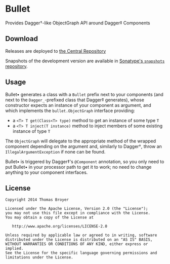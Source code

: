Bullet
======

Provides Dagger†-like ObjectGraph API around Dagger‡ Components

Download
--------

Releases are deployed to [the Central Repository][releases]

Snapshots of the development version are available in [Sonatype's `snapshots` repository][snap].

 [releases]: https://search.maven.org/#search%7Cga%7C1%7Cg%3A%22net.ltgt.dagger%22
 [snap]: https://oss.sonatype.org/content/repositories/snapshots/

Usage
-----

Bullet• generates a class with a `Bullet` prefix next to your components
(and next to the `Dagger_`-prefixed class that Dagger‡ generates),
whose constructor expects an instance of your component as argument,
and which implements the `bullet.ObjectGraph` interface providing:

 * a `<T> T get(Class<T> type)` method to get an instance of some type `T`
 * a `<T> T inject(T instance)` method to inject members of some existing instance of type `T`

The `ObjectGraph` will delegate to the appropriate method of the wrapped component depending on the argument
and, similarly to Dagger†, throw an `IllegalArgumentException` if none can be found.

Bullet• is triggered by Dagger‡'s `@Component` annotation,
so you only need to put Bullet• in your processor path to get it to work;
no need to change anything to your component interfaces.

License
-------

    Copyright 2014 Thomas Broyer

    Licensed under the Apache License, Version 2.0 (the "License");
    you may not use this file except in compliance with the License.
    You may obtain a copy of the License at

       http://www.apache.org/licenses/LICENSE-2.0

    Unless required by applicable law or agreed to in writing, software
    distributed under the License is distributed on an "AS IS" BASIS,
    WITHOUT WARRANTIES OR CONDITIONS OF ANY KIND, either express or implied.
    See the License for the specific language governing permissions and
    limitations under the License.


